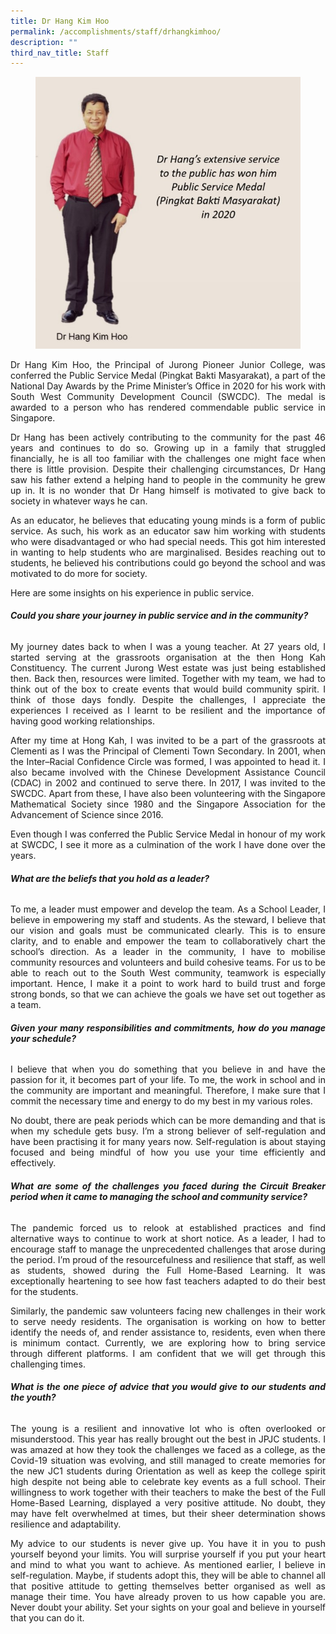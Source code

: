 ```yaml
---
title: Dr Hang Kim Hoo
permalink: /accomplishments/staff/drhangkimhoo/
description: ""
third_nav_title: Staff
---
```

<figure>
<img src="/images/Dr%20hang.jpg">
</figure>
<div align=justify>
<p>
Dr Hang Kim Hoo, the Principal of Jurong Pioneer Junior College, was conferred the Public Service Medal (Pingkat Bakti Masyarakat), a part of the National Day Awards by the Prime Minister’s Office in 2020 for his work with South West Community Development Council (SWCDC). The medal is awarded to a person who has rendered commendable public service in Singapore.</p>

<p>
Dr Hang has been actively contributing to the community for the past 46 years and continues to do so. Growing up in a family that struggled financially, he is all too familiar with the challenges one might face when there is little provision. Despite their challenging circumstances, Dr Hang saw his father extend a helping hand to people in the community he grew up in. It is no wonder that Dr Hang himself is motivated to give back to society in whatever ways he can.</p>

<p>
As an educator, he believes that educating young minds is a form of public service. As such, his work as an educator saw him working with students who were disadvantaged or who had special needs. This got him interested in wanting to help students who are marginalised. Besides reaching out to students, he believed his contributions could go beyond the school and was motivated to do more for society.</p>

<p>
Here are some insights on his experience in public service.</p>

<h6><i><strong>Could you share your journey in public service and in the community?</strong></i></h6>
<p>
My journey dates back to when I was a young teacher. At 27 years old, I started serving at the grassroots organisation at the then Hong Kah Constituency. The current Jurong West estate was just being established then. Back then, resources were limited. Together with my team, we had to think out of the box to create events that would build community spirit. I think of those days fondly. Despite the challenges, I appreciate the experiences I received as I learnt to be resilient and the importance of having good working relationships.</p>

<p>
After my time at Hong Kah, I was invited to be a part of the grassroots at Clementi as I was the Principal of Clementi Town Secondary. In 2001, when the Inter–Racial Confidence Circle was formed, I was appointed to head it. I also became involved with the Chinese Development Assistance Council (CDAC) in 2002 and continued to serve there. In 2017, I was invited to the SWCDC. Apart from these, I have also been volunteering with the Singapore Mathematical Society since 1980 and the Singapore Association for the Advancement of Science since 2016.</p>

<p>
Even though I was conferred the Public Service Medal in honour of my work at SWCDC, I see it more as a culmination of the work I have done over the years.</p>

<h6><i><strong>What are the beliefs that you hold as a leader?</strong></i></h6>
<p>
To me, a leader must empower and develop the team. As a School Leader, I believe in empowering my staff and students. As the steward, I believe that our vision and goals must be communicated clearly. This is to ensure clarity, and to enable and empower the team to collaboratively chart the school’s direction. As a leader in the community, I have to mobilise community resources and volunteers and build cohesive teams. For us to be able to reach out to the South West community, teamwork is especially important. Hence, I make it a point to work hard to build trust and forge strong bonds, so that we can achieve the goals we have set out together as a team.</p>

<h6><i><strong>Given your many responsibilities and commitments, how do you manage your schedule?</strong></i></h6>
<p>
I believe that when you do something that you believe in and have the passion for it, it becomes part of your life. To me, the work in school and in the community are important and meaningful. Therefore, I make sure that I commit the necessary time and energy to do my best in my various roles.</p>

<p>
No doubt, there are peak periods which can be more demanding and that is when my schedule gets busy. I’m a strong believer of self-regulation and have been practising it for many years now. Self-regulation is about staying focused and being mindful of how you use your time efficiently and effectively.</p>

<h6><i><strong>What are some of the challenges you faced during the Circuit Breaker period when it came to managing the school and community service?</strong></i></h6>

<p>
The pandemic forced us to relook at established practices and find alternative ways to continue to work at short notice. As a leader, I had to encourage staff to manage the unprecedented challenges that arose during the period. I’m proud of the resourcefulness and resilience that staff, as well as students, showed during the Full Home-Based Learning. It was exceptionally heartening to see how fast teachers adapted to do their best for the students.</p>

<p>
Similarly, the pandemic saw volunteers facing new challenges in their work to serve needy residents. The organisation is working on how to better identify the needs of, and render assistance to, residents, even when there is minimum contact. Currently, we are exploring how to bring service through different platforms. I am confident that we will get through this challenging times.</p>

<h6><i><strong>What is the one piece of advice that you would give to our students and the youth?</strong></i></h6>

<p>
The young is a resilient and innovative lot who is often overlooked or misunderstood. This year has really brought out the best in JPJC students. I was amazed at how they took the challenges we faced as a college, as the Covid-19 situation was evolving, and still managed to create memories for the new JC1 students during Orientation as well as keep the college spirit high despite not being able to celebrate key events as a full school. Their willingness to work together with their teachers to make the best of the Full Home-Based Learning, displayed a very positive attitude. No doubt, they may have felt overwhelmed at times, but their sheer determination shows resilience and adaptability.</p>

<p>
My advice to our students is never give up. You have it in you to push yourself beyond your limits. You will surprise yourself if you put your heart and mind to what you want to achieve. As mentioned earlier, I believe in self-regulation. Maybe, if students adopt this, they will be able to channel all that positive attitude to getting themselves better organised as well as manage their time. You have already proven to us how capable you are. Never doubt your ability. Set your sights on your goal and believe in yourself that you can do it.</p>
</div>